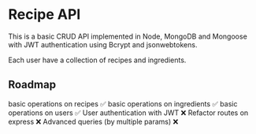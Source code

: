 # Recipe API

This is a basic CRUD API implemented in Node, MongoDB and Mongoose with JWT authentication using Bcrypt and jsonwebtokens.

Each user have a collection of recipes and ingredients.

## Roadmap

basic operations on recipes               ✅
basic operations on ingredients           ✅
basic operations on users                 ✅
User authentication with JWT              ❌
Refactor routes on express                ❌
Advanced queries (by multiple params)     ❌

